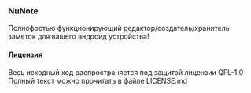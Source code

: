 ### NuNote

Полнофостью функционирующий редактор/создатель/хранитель заметок для вашего андроид устройства!

#### **Лицензия**

Весь исходный ход распространяется под защитой лицензии QPL-1.0
Полный текст можно прочитать в файле LICENSE.md

